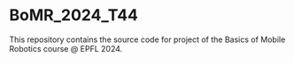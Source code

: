 # BoMR_2024_T44 

This repository contains the source code for project of the Basics of Mobile Robotics course @ EPFL 2024.